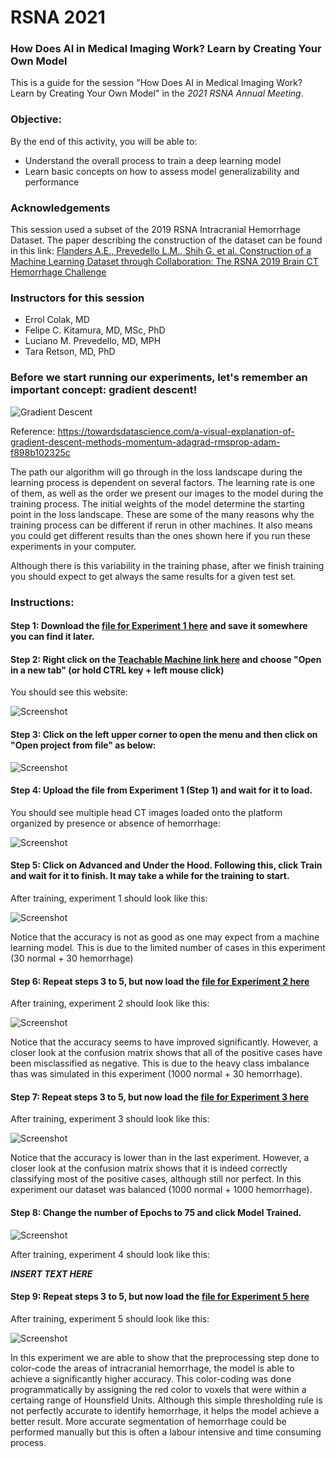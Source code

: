 # RSNA 2021

### How Does AI in Medical Imaging Work? Learn by Creating Your Own Model 

This is a guide for the session "How Does AI in Medical Imaging Work? Learn by Creating Your Own Model" in the *2021 RSNA Annual Meeting*.

### Objective:

By the end of this activity, you will be able to:

* Understand the overall process to train a deep learning model
* Learn basic concepts on how to assess model generalizability and performance


### Acknowledgements

This session used a subset of the 2019 RSNA Intracranial Hemorrhage Dataset. The paper describing the construction of the dataset can be found in this link: [Flanders A.E., Prevedello L.M., Shih G. et al. Construction of a Machine Learning Dataset through Collaboration: The RSNA 2019 Brain CT Hemorrhage Challenge](https://pubs.rsna.org/doi/10.1148/ryai.2020190211)

### Instructors for this session

* Errol Colak, MD
* Felipe C. Kitamura, MD, MSc, PhD
* Luciano M. Prevedello, MD, MPH
* Tara Retson, MD, PhD


### Before we start running our experiments, let's remember an important concept: gradient descent!

![Gradient Descent](https://github.com/kitamura-felipe/RSNASpotlight2021/blob/main/images/graddescent01.gif)

Reference: https://towardsdatascience.com/a-visual-explanation-of-gradient-descent-methods-momentum-adagrad-rmsprop-adam-f898b102325c

The path our algorithm will go through in the loss landscape during the learning process is dependent on several factors. The learning rate is one of them, as well as the order we present our images to the model during the training process. The initial weights of the model determine the starting point in the loss landscape. These are some of the many reasons why the training process can be different if rerun in other machines. It also means you could get different results than the ones shown here if you run these experiments in your computer. 

Although there is this variability in the training phase, after we finish training you should expect to get always the same results for a given test set.

### Instructions:

#### Step 1: Download the [file for Experiment 1 here](https://github.com/kitamura-felipe/RSNASpotlight2021/blob/main/experiments/experiment1.tm?raw=true) and save it somewhere you can find it later.

#### Step 2: Right click on the [Teachable Machine link here](https://teachablemachine.withgoogle.com/train/image) and choose "Open in a new tab" (or hold CTRL key + left mouse click)

You should see this website:

![Screenshot](https://github.com/dila-ai/RSNA_2021_Workshop/blob/main/images/image_1.png)

#### Step 3: Click on the left upper corner to open the menu and then click on "Open project from file" as below:

![Screenshot](https://github.com/dila-ai/RSNA_2021_Workshop/blob/main/images/image_2.png)

#### Step 4: Upload the file from Experiment 1 (Step 1) and wait for it to load.

You should see multiple head CT images loaded onto the platform organized by presence or absence of hemorrhage:

![Screenshot](https://github.com/dila-ai/RSNA_2021_Workshop/blob/main/images/image_3.png)

#### Step 5: Click on Advanced and Under the Hood. Following this, click Train and wait for it to finish. It may take a while for the training to start.

After training, experiment 1 should look like this:

![Screenshot](https://github.com/dila-ai/RSNA_2021_Workshop/blob/main/images/experiment_1.png)

Notice that the accuracy is not as good as one may expect from a machine learning model. This is due to the limited number of cases in this experiment (30 normal + 30 hemorrhage)


#### Step 6: Repeat steps 3 to 5, but now load the [file for Experiment 2 here](https://github.com/kitamura-felipe/RSNASpotlight2021/blob/main/experiments/experiment2.tm?raw=true)

After training, experiment 2 should look like this:

![Screenshot](https://github.com/dila-ai/RSNA_2021_Workshop/blob/main/images/experiment_2.png)

Notice that the accuracy seems to have improved significantly. However, a closer look at the confusion matrix shows that all of the positive cases have been misclassified as negative. This is due to the heavy class imbalance thas was simulated in this experiment (1000 normal + 30 hemorrhage).

#### Step 7: Repeat steps 3 to 5, but now load the [file for Experiment 3 here](https://github.com/kitamura-felipe/RSNASpotlight2021/blob/main/experiments/experiment3.tm?raw=true)

After training, experiment 3 should look like this:

![Screenshot](https://github.com/dila-ai/RSNA_2021_Workshop/blob/main/images/experiment_3.png)

Notice that the accuracy is lower than in the last experiment. However, a closer look at the confusion matrix shows that it is indeed correctly classifying most of the positive cases, although still nor perfect. In this experiment our dataset was balanced (1000 normal + 1000 hemorrhage).

#### Step 8: Change the number of Epochs to 75 and click Model Trained.

![Screenshot](https://github.com/dila-ai/RSNA_2021_Workshop/blob/main/images/experiment_4.png)

After training, experiment 4 should look like this:

_**INSERT TEXT HERE**_


#### Step 9: Repeat steps 3 to 5, but now load the [file for Experiment 5 here](https://github.com/dila-ai/RSNA_2021_Workshop/blob/main/tm/experiment5.tm?raw=true)

After training, experiment 5 should look like this:

![Screenshot](https://github.com/dila-ai/RSNA_2021_Workshop/blob/main/images/experiment_5.png)

In this experiment we are able to show that the preprocessing step done to color-code the areas of intracranial hemorrhage, the model is able to achieve a significantly higher accuracy. This color-coding was done programmatically by assigning the red color to voxels that were within a certaing range of Hounsfield Units. Although this simple thresholding rule is not perfectly accurate to identify hemorrhage, it helps the model achieve a better result. More accurate segmentation of hemorrhage could be performed  manually but this is often a labour intensive and time consuming process.
